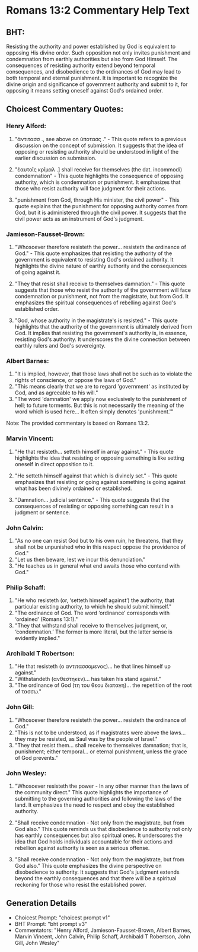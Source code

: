 # Romans 13:2 Commentary Help Text

## BHT:
Resisting the authority and power established by God is equivalent to opposing His divine order. Such opposition not only invites punishment and condemnation from earthly authorities but also from God Himself. The consequences of resisting authority extend beyond temporal consequences, and disobedience to the ordinances of God may lead to both temporal and eternal punishment. It is important to recognize the divine origin and significance of government authority and submit to it, for opposing it means setting oneself against God's ordained order.

## Choicest Commentary Quotes:
### Henry Alford:
1. "ἀντιτασσ ., see above on ὑποτασς ." - This quote refers to a previous discussion on the concept of submission. It suggests that the idea of opposing or resisting authority should be understood in light of the earlier discussion on submission.

2. "ἑαυτοῖς κρῖμαλ .] shall receive for themselves (the dat. incommodi) condemnation" - This quote highlights the consequence of opposing authority, which is condemnation or punishment. It emphasizes that those who resist authority will face judgment for their actions.

3. "punishment from God, through His minister, the civil power" - This quote explains that the punishment for opposing authority comes from God, but it is administered through the civil power. It suggests that the civil power acts as an instrument of God's judgment.

### Jamieson-Fausset-Brown:
1. "Whosoever therefore resisteth the power... resisteth the ordinance of God." - This quote emphasizes that resisting the authority of the government is equivalent to resisting God's ordained authority. It highlights the divine nature of earthly authority and the consequences of going against it.

2. "They that resist shall receive to themselves damnation." - This quote suggests that those who resist the authority of the government will face condemnation or punishment, not from the magistrate, but from God. It emphasizes the spiritual consequences of rebelling against God's established order.

3. "God, whose authority in the magistrate's is resisted." - This quote highlights that the authority of the government is ultimately derived from God. It implies that resisting the government's authority is, in essence, resisting God's authority. It underscores the divine connection between earthly rulers and God's sovereignty.

### Albert Barnes:
1. "It is implied, however, that those laws shall not be such as to violate the rights of conscience, or oppose the laws of God."
2. "This means clearly that we are to regard 'government' as instituted by God, and as agreeable to his will."
3. "The word 'damnation' we apply now exclusively to the punishment of hell; to future torments. But this is not necessarily the meaning of the word which is used here... It often simply denotes 'punishment.'"

Note: The provided commentary is based on Romans 13:2.

### Marvin Vincent:
1. "He that resisteth... setteth himself in array against." - This quote highlights the idea that resisting or opposing something is like setting oneself in direct opposition to it.

2. "He setteth himself against that which is divinely set." - This quote emphasizes that resisting or going against something is going against what has been divinely ordained or established.

3. "Damnation... judicial sentence." - This quote suggests that the consequences of resisting or opposing something can result in a judgment or sentence.

### John Calvin:
1. "As no one can resist God but to his own ruin, he threatens, that they shall not be unpunished who in this respect oppose the providence of God."
2. "Let us then beware, lest we incur this denunciation."
3. "He teaches us in general what end awaits those who contend with God."

### Philip Schaff:
1. "He who resisteth (or, ‘setteth himself against’) the authority, that particular existing authority, to which he should submit himself." 
2. "The ordinance of God. The word ‘ordinance’ corresponds with ‘ordained’ (Romans 13:1)."
3. "They that withstand shall receive to themselves judgment, or, ‘condemnation.’ The former is more literal, but the latter sense is evidently implied."

### Archibald T Robertson:
1. "He that resisteth (ο αντιτασσομενος)... he that lines himself up against." 
2. "Withstandeth (ανθεστηκεν)... has taken his stand against." 
3. "The ordinance of God (τη του θεου διαταγη)... the repetition of the root of τασσω."

### John Gill:
1. "Whosoever therefore resisteth the power... resisteth the ordinance of God." 
2. "This is not to be understood, as if magistrates were above the laws... they may be resisted, as Saul was by the people of Israel."
3. "They that resist them... shall receive to themselves damnation; that is, punishment; either temporal... or eternal punishment, unless the grace of God prevents."

### John Wesley:
1. "Whosoever resisteth the power - In any other manner than the laws of the community direct." This quote highlights the importance of submitting to the governing authorities and following the laws of the land. It emphasizes the need to respect and obey the established authority.

2. "Shall receive condemnation - Not only from the magistrate, but from God also." This quote reminds us that disobedience to authority not only has earthly consequences but also spiritual ones. It underscores the idea that God holds individuals accountable for their actions and rebellion against authority is seen as a serious offense.

3. "Shall receive condemnation - Not only from the magistrate, but from God also." This quote emphasizes the divine perspective on disobedience to authority. It suggests that God's judgment extends beyond the earthly consequences and that there will be a spiritual reckoning for those who resist the established power.


## Generation Details
- Choicest Prompt: "choicest prompt v1"
- BHT Prompt: "bht prompt v3"
- Commentators: "Henry Alford, Jamieson-Fausset-Brown, Albert Barnes, Marvin Vincent, John Calvin, Philip Schaff, Archibald T Robertson, John Gill, John Wesley"
